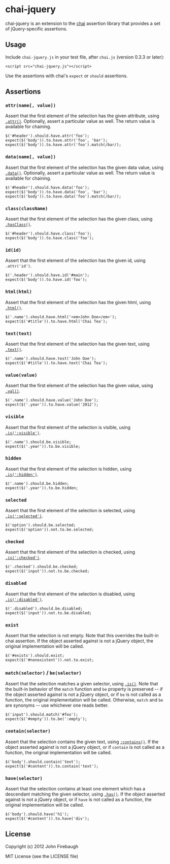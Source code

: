 # chai-jquery

chai-jquery is an extension to the [chai](http://chaijs.com/) assertion library that
provides a set of jQuery-specific assertions.

## Usage

Include `chai-jquery.js` in your test file, after `chai.js` (version 0.3.3 or later):

    <script src="chai-jquery.js"></script>

Use the assertions with chai's `expect` or `should` assertions.

## Assertions

### `attr(name[, value])`
Assert that the first element of the selection has the given attribute, using [`.attr()`](http://api.jquery.com/attr/).
Optionally, assert a particular value as well. The return value is available for chaining.

    $('#header').should.have.attr('foo');
    expect($('body')).to.have.attr('foo', 'bar');
    expect($('body')).to.have.attr('foo').match(/bar/);

### `data(name[, value])`
Assert that the first element of the selection has the given data value, using [`.data()`](http://api.jquery.com/data/).
Optionally, assert a particular value as well. The return value is available for chaining.

    $('#header').should.have.data('foo');
    expect($('body')).to.have.data('foo', 'bar');
    expect($('body')).to.have.data('foo').match(/bar/);

### `class(className)`
Assert that the first element of the selection has the given class, using [`.hasClass()`](http://api.jquery.com/hasClass/).

    $('#header').should.have.class('foo');
    expect($('body')).to.have.class('foo');

### `id(id)`
Assert that the first element of the selection has the given id, using `.attr('id')`.

    $('.header').should.have.id('#main');
    expect($('body')).to.have.id('foo');

### `html(html)`
Assert that the first element of the selection has the given html, using [`.html()`](http://api.jquery.com/html/).

    $('.name').should.have.html('<em>John Doe</em>');
    expect($('#title')).to.have.html('Chai Tea');

### `text(text)`
Assert that the first element of the selection has the given text, using [`.text()`](http://api.jquery.com/text/).

    $('.name').should.have.text('John Doe');
    expect($('#title')).to.have.text('Chai Tea');

### `value(value)`
Assert that the first element of the selection has the given value, using [`.val()`](http://api.jquery.com/val/).

    $('.name').should.have.value('John Doe');
    expect($('.year')).to.have.value('2012');

### `visible`
Assert that the first element of the selection is visible, using [`.is(':visible')`](http://api.jquery.com/:visible/).

    $('.name').should.be.visible;
    expect($('.year')).to.be.visible;

### `hidden`
Assert that the first element of the selection is hidden, using [`.is(':hidden')`](http://api.jquery.com/:hidden/).

    $('.name').should.be.hidden;
    expect($('.year')).to.be.hidden;

### `selected`
Assert that the first element of the selection is selected, using [`.is(':selected')`](http://api.jquery.com/:selected/).

    $('option').should.be.selected;
    expect($('option')).not.to.be.selected;

### `checked`
Assert that the first element of the selection is checked, using [`.is(':checked')`](http://api.jquery.com/:checked/).

    $('.checked').should.be.checked;
    expect($('input')).not.to.be.checked;

### `disabled`
Assert that the first element of the selection is disabled, using [`.is(':disabled')`](http://api.jquery.com/:disabled/).

    $('.disabled').should.be.disabled;
    expect($('input')).not.to.be.disabled;

### `exist`
Assert that the selection is not empty. Note that this overrides the built-in chai assertion. If the object asserted
against is not a jQuery object, the original implementation will be called.

    $('#exists').should.exist;
    expect($('#nonexistent')).not.to.exist;

### `match(selector)` / `be(selector)`
Assert that the selection matches a given selector, using [`.is()`](http://api.jquery.com/is/). Note that the
built-in behavior of the `match` function and `be` property is preserved -- if the object asserted against is
not a jQuery object, or if `be` is not called as a function, the original implementation will be called. Otherwise,
`match` and `be` are synonyms -- use whichever one reads better.

    $('input').should.match('#foo');
    expect($('#empty')).to.be(':empty');

### `contain(selector)`
Assert that the selection contains the given text, using [`:contains()`](http://api.jquery.com/contains-selector/).
If the object asserted against is not a jQuery object, or if `contain` is not called as a function, the original
implementation will be called.

    $('body').should.contain('text');
    expect($('#content')).to.contain('text');

### `have(selector)`
Assert that the selection contains at least one element which has a descendant matching the given selector,
using [`.has()`](http://api.jquery.com/has/). If the object asserted against is not a jQuery object, or if `have`
is not called as a function, the original implementation will be called.

    $('body').should.have('h1');
    expect($('#content')).to.have('div');

## License

Copyright (c) 2012 John Firebaugh

MIT License (see the LICENSE file)
